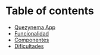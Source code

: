 # Table of contents

* [Quezynema App](README.md)
* [Funcionalidad](funcionalidad.md)
* [Componentes](componentes.md)
* [Dificultades](dificultades.md)
